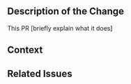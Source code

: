 <!--
* Filling out the template is required.
* All new code must have been tested to ensure against regressions
-->

## Description of the Change

This PR [briefly explain what it does]

<!-- Screenshot, if there are visual changes -->

## Context

<!-- Additional information if necessary -->

## Related Issues

<!-- Enter any related issues here -->

